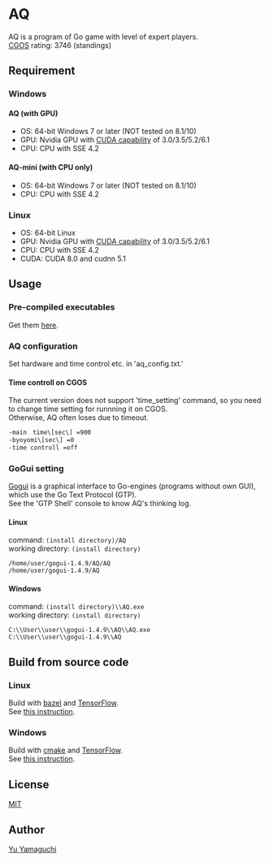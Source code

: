 # AQ

AQ is a program of Go game with level of expert players.  
[CGOS](http://www.yss-aya.com/cgos/19x19/standings.html) rating: 3746 (standings)  

## Requirement
### Windows
#### AQ (with GPU)
- OS: 64-bit Windows 7 or later (NOT tested on 8.1/10)  
- GPU: Nvidia GPU with [CUDA capability](https://developer.nvidia.com/cuda-gpus) of 3.0/3.5/5.2/6.1
- CPU: CPU with SSE 4.2  
#### AQ-mini (with CPU only)
- OS: 64-bit Windows 7 or later (NOT tested on 8.1/10)  
- CPU: CPU with SSE 4.2  
### Linux
- OS: 64-bit Linux  
- GPU: Nvidia GPU with [CUDA capability](https://developer.nvidia.com/cuda-gpus) of 3.0/3.5/5.2/6.1  
- CPU: CPU with SSE 4.2  
- CUDA: CUDA 8.0 and cudnn 5.1  

## Usage
### Pre-compiled executables
Get them [here](http://github.com/ymgaq/AQ/releases).  

### AQ configuration
Set hardware and time control etc. in 'aq_config.txt.'  
#### Time controll on CGOS
The current version does not support 'time_setting' command, so you need to change time setting for runnning it on CGOS.  
Otherwise, AQ often loses due to timeout.  

```:aq_config.txt
-main　time\[sec\] =900  
-byoyomi\[sec\] =0  
-time controll =off  
```

### GoGui setting
[Gogui](https://sourceforge.net/projects/gogui/files/gogui/1.4.9/) is a graphical interface to Go-engines (programs without own GUI), which use the Go Text Protocol (GTP).  
See the 'GTP Shell' console to know AQ's thinking log.  
#### Linux
command: `(install directory)/AQ`  
working directory: `(install directory)`  

```:Ex.
/home/user/gogui-1.4.9/AQ/AQ  
/home/user/gogui-1.4.9/AQ  
```

#### Windows
command: `(install directory)\\AQ.exe`  
working directory: `(install directory)`  

```:Ex.
C:\\User\\user\\gogui-1.4.9\\AQ\\AQ.exe  
C:\\User\\user\\gogui-1.4.9\\AQ  
```

## Build from source code
### Linux
Build with [bazel](https://bazel.build/) and [TensorFlow](https://www.tensorflow.org/).  
See [this instruction](https://medium.com/jim-fleming/loading-a-tensorflow-graph-with-the-c-api-4caaff88463f).  
### Windows
Build with [cmake](https://cmake.org/) and [TensorFlow](https://www.tensorflow.org/).  
See [this instruction](https://joe-antognini.github.io/machine-learning/windows-tf-project).  

## License
[MIT](https://github.com/ymgaq/AQ/blob/master/LICENSE.txt)

## Author
[Yu Yamaguchi](https://twitter.com/ymg_aq)
